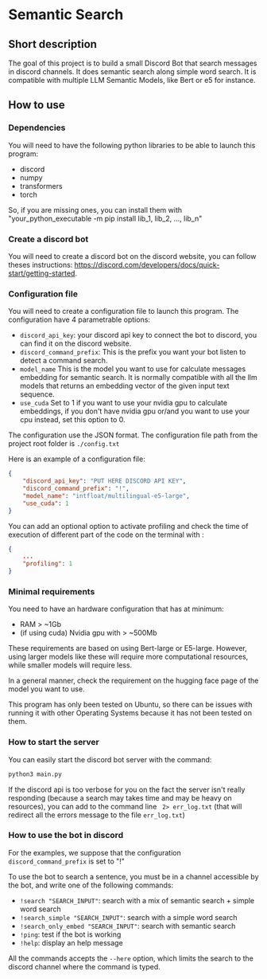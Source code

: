 # Semantic Search

## Short description

The goal of this project is to build a small Discord Bot that search messages in discord channels. It does semantic search along simple word search. It is compatible with multiple LLM Semantic Models, like Bert or e5 for instance.


## How to use

### Dependencies

You will need to have the following python libraries to be able to launch this program: 
- discord
- numpy
- transformers
- torch

So, if you are missing ones, you can install them with "your_python_executable -m pip install lib_1, lib_2, ..., lib_n"


### Create a discord bot

You will need to create a discord bot on the discord website, you can follow theses instructions: https://discord.com/developers/docs/quick-start/getting-started.


### Configuration file

You will need to create a configuration file to launch this program. The configuration have 4 parametrable options:

- `discord_api_key`: your discord api key to connect the bot to discord, you can find it on the discord website.
- `discord_command_prefix`: This is the prefix you want your bot listen to detect a command search.
- `model_name` This is the model you want to use for calculate messages embedding for semantic search. It is normally compatible with all the llm models that returns an embedding vector of the given input text sequence.
- `use_cuda` Set to 1 if you want to use your nvidia gpu to calculate embeddings, if you don't have nvidia gpu or/and you want to use your cpu instead, set this option to 0.

The configuration use the JSON format. The configuration file path from the project root folder is `./config.txt`

Here is an example of a configuration file:

```json
{
    "discord_api_key": "PUT HERE DISCORD API KEY",
    "discord_command_prefix": "!",
    "model_name": "intfloat/multilingual-e5-large",
    "use_cuda": 1
}
```

You can add an optional option to activate profiling and check the time of execution of different part of the code on the terminal with :

```json
{
    ...
    "profiling": 1
}
```

### Minimal requirements

You need to have an hardware configuration that has at minimum:
- RAM > ~1Gb
- (if using cuda) Nvidia gpu with > ~500Mb

These requirements are based on using Bert-large or E5-large. However, using larger models like these will require more computational resources, while smaller models will require less.

In a general manner, check the requirement on the hugging face page of the model you want to use.

This program has only been tested on Ubuntu, so there can be issues with running it with other Operating Systems because it has not been tested on them.


### How to start the server

You can easily start the discord bot server with the command:

```bash
python3 main.py
```

If the discord api is too verbose for you on the fact the server isn't really responding (because a search may takes time and may be heavy on resources), you can add to the command line ` 2> err_log.txt` (that will redirect all the errors message to the file `err_log.txt`)


### How to use the bot in discord

For the examples, we suppose that the configuration `discord_command_prefix` is set to "!"

To use the bot to search a sentence, you must be in a channel accessible by the bot, and write one of the following commands:

- `!search "SEARCH_INPUT"`: search with a mix of semantic search + simple word search
- `!search_simple "SEARCH_INPUT"`: search with a simple word search
- `!search_only_embed "SEARCH_INPUT"`: search with semantic search
- `!ping`: test if the bot is working
- `!help`: display an help message


All the commands accepts the `--here` option, which limits the search to the discord channel where the command is typed.

